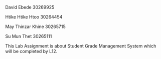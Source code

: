 David Ebede 30269925

Htike Htike Htoo 30264454

May Thinzar Khine 30265715

Su Mun Thet 30265111

This Lab Assignment is about Student Grade Management System which will be completed by L12.

